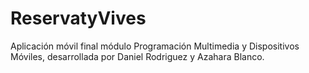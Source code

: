 # ReservatyVives
Aplicación móvil final módulo Programación Multimedia y Dispositivos Móviles, desarrollada por Daniel Rodriguez y Azahara Blanco.

